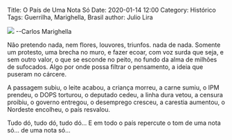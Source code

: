 Title: O País de Uma Nota Só
Date: 2020-01-14 12:00
Category: Histórico
Tags: Guerrilha, Marighella, Brasil
author: Julio Lira


![](https://revistacult.uol.com.br/home/wp-content/uploads/2019/09/marighella.jpg)
  --Carlos Marighella

Não pretendo nada,
nem flores, louvores, triunfos.
nada de nada.
Somente um protesto,
uma brecha no muro,
e fazer ecoar,
com voz surda que seja,
e sem outro valor,
o que se esconde no peito,
no fundo da alma
de milhões de sufocados.
Algo por onde possa filtrar o pensamento,
a ideia que puseram no cárcere. 

A passagem subiu,
o leite acabou,
a criança morreu,
a carne sumiu,
o IPM prendeu,
o DOPS torturou,
o deputado cedeu,
a linha dura vetou,
a censura proibiu,
o governo entregou,
o desemprego cresceu,
a carestia aumentou,
o Nordeste encolheu,
o país resvalou.

Tudo dó,
tudo dó,
tudo dó...
E em todo o país
repercute o tom
de uma nota só...
de uma nota só...
